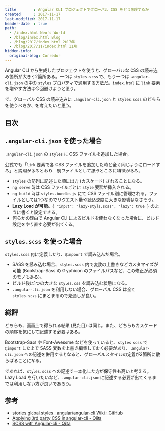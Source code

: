 ```yaml
---
title        : Angular CLI プロジェクトでグローバル CSS をどう管理するか
created      : 2017-11-17
last-modified: 2017-11-17
header-date  : true
path:
  - /index.html Neo's World
  - /blog/index.html Blog
  - /blog/2017/index.html 2017年
  - /blog/2017/11/index.html 11月
hidden-info:
  original-blog: Corredor
---
```


Angular CLI から生成したプロジェクトを使うと、グローバルな CSS の読み込み箇所が大きく2箇所ある。一つは `styles.scss` で、もう一つは `.angular-cli.json` の中の `styles` プロパティで適用する方法だ。`index.html` に `link` 要素を増やす方法は今回避けようと思う。

で、グローバル CSS の読み込みに `.angular-cli.json` と `styles.scss` のどちらを使うべきか、を考えたいと思う。

## 目次

## `.angular-cli.json` を使った場合

`.angular-cli.json` の `styles` に CSS ファイルを追加した場合。

公式でも「`link` 要素で各 CSS ファイルを追加した時と全く同じようにロードする」と説明があるとおり、別ファイルとして扱うところに特徴がある。

- `styles` の配列に記述した順に出力 (カスケード) されることになる。
- `ng serve` 時は CSS ファイルごとに `style` 要素が挿入される。
- `ng build` 時は `styles.bundle.js` にて CSS ファイル別に管理される。ファイルとしては1つなのでリクエスト量や読込速度に大きな影響はなさそう。
- **Lazy Load が可能。**`{ "input": "lazy-style.scss", "lazy": true }` のように書くと設定できる。
- 何らかの理由で Angular CLI によるビルドを使わなくなった場合に、ビルド設定をやり直す必要が出てくる。

## `styles.scss` を使った場合

`styles.scss` 内に定義したり、`@impoort` で読み込んだ場合。

- SASS を読み込む場合、`styles.scss` 内で変数の上書きなどカスタマイズが可能 (Bootstrap-Sass の Glyphicon のファイルパスなど、この修正が必須のモノもある)。
- ビルド後は1つの大きな `styles.css` を読み込む状態になる。
- `.angular-cli.json` を利用しない場合、グローバル CSS は全て `styles.scss` にまとまるので見通しが良い。

## 総評

どちらも、画面上で得られる結果 (見た目) は同じ。また、どちらもカスケードの順序を気にして記述する必要はある。

Bootstrap-Sass や Font-Awesome などを使っていると、`styles.scss` で `@import` した上で SASS 変数を上書き編集しておく必要があり、`.angular-cli.json` への記述を併用するとなると、グローバルスタイルの定義が2箇所に散らばることになる。

であれば、`styles.scss` への記述で一本化した方が保守性も高いと考える。Lazy Load を行いたいなど、`.angular-cli.json` に記述する必要が出てくるまでは利用しない方が良いであろう。

## 参考

- [stories global styles · angular/angular-cli Wiki · GitHub](https://github.com/angular/angular-cli/wiki/stories-global-styles)
- [Applying 3rd party CSS in angular-cli - Qiita](https://qiita.com/asakoi/items/18c7e2bb8ecb609798b6)
- [SCSS with Angular-cli - Qiita](https://qiita.com/nksm/items/e6e68833e9410a2ee7da)

